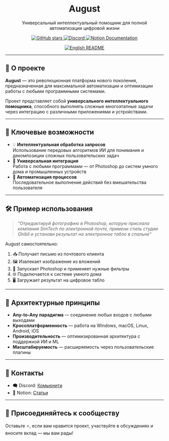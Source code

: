 <!-- <p align="center">
  <img src="assets/cover.png" alt="August Banner" width="100%" />
</p> -->

<h1 align="center">August</h1>

<p align="center">
  Универсальный интеллектуальный помощник для полной автоматизации цифровой жизни
</p>

<p align="center">
  <a href="https://github.com/BleynChannel/August">
    <img src="https://img.shields.io/github/stars/BleynChannel/August?style=for-the-badge&logo=github" alt="GitHub stars">
  </a>
  <a href="https://discord.gg/kDRHddvFxp">
    <img src="https://img.shields.io/discord/780097275753136148?label=Discord&logo=discord&style=for-the-badge" alt="Discord">
  </a>
  <a href="https://sky-launch-31a.notion.site/444bb37b207e42d5b2371ccbc3dfb7a7?v=c6d5f554886c4bb1940ace3de8c8a4a7">
    <img src="https://img.shields.io/badge/Notion-Документация-blue?style=for-the-badge&logo=notion" alt="Notion Documentation">
  </a>
</p>

<p align="center">
  <a href="../../README.md"><img src="https://img.shields.io/badge/lang-English-black?style=for-the-badge&logo=google-translate" alt="English README"></a>
</p>

---

## 🚀 О проекте

**August** — это революционная платформа нового поколения, предназначенная для максимальной автоматизации и оптимизации работы с любыми программными системами.

Проект представляет собой **универсального интеллектуального помощника**, способного выполнять сложные многоэтапные задачи через интеграцию с различными приложениями и устройствами.

---

## 🔑 Ключевые возможности

- 💡 **Интеллектуальная обработка запросов**  
  Использование передовых алгоритмов ИИ для понимания и декомпозиции сложных пользовательских задач
- 🔌 **Универсальная интеграция**  
  Работа с любыми программами — от Photoshop до систем умного дома и промышленных устройств
- 🤖 **Автоматизация процессов**  
  Последовательное выполнение действий без вмешательства пользователя

---

## 🛠️ Пример использования

> _"Отредактируй фотографию в Photoshop, которую прислала компания SimTech по электронной почте, примени стиль студии Ghibli и установи результат на электронное табло в спальне"_

August самостоятельно:

1. 📥 Получает письмо из почтового клиента  
2. 🖼️ Извлекает изображение из вложений  
3. 🎨 Запускает Photoshop и применяет нужные фильтры  
4. 🌐 Подключается к системе умного дома  
5. 🖥️ Загружает результат на цифровое табло  

---

## 🧠 Архитектурные принципы

- **Any-to-Any парадигма** — соединение любых входов с любыми выходами  
- **Кроссплатформенность** — работа на Windows, macOS, Linux, Android, iOS  
- **Производительность** — оптимизированная архитектура с поддержкой ИИ и ML  
- **Масштабируемость** — расширяемость через пользовательские плагины  

---

## 📡 Контакты

- 🗨️ Discord: [Комьюнити](https://discord.gg/kDRHddvFxp)  
- 📘 Notion: [Статьи](https://sky-launch-31a.notion.site/444bb37b207e42d5b2371ccbc3dfb7a7?v=c6d5f554886c4bb1940ace3de8c8a4a7)  

---

## 🤝 Присоединяйтесь к сообществу

Оставьте ⭐, если вам нравится проект, участвуйте в обсуждениях и вносите вклад — мы вам рады!
